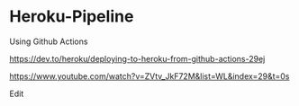 # Heroku-Pipeline
Using Github Actions

https://dev.to/heroku/deploying-to-heroku-from-github-actions-29ej

https://www.youtube.com/watch?v=ZVtv_JkF72M&list=WL&index=29&t=0s

Edit
